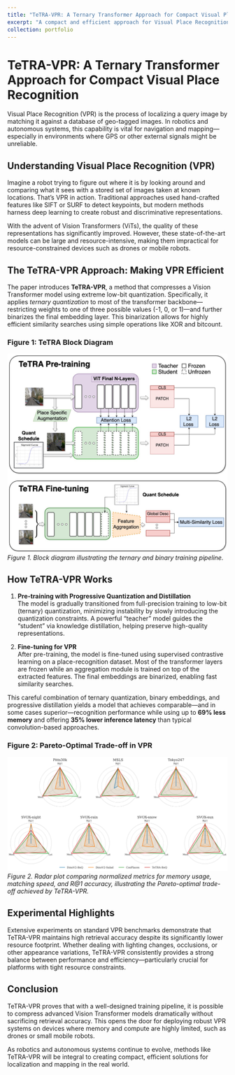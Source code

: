 ```yaml
---
title: "TeTRA-VPR: A Ternary Transformer Approach for Compact Visual Place Recognition"
excerpt: "A compact and efficient approach for Visual Place Recognition using extreme low-bit quantization and progressive distillation. <br/><img src='/images/TeTRA.jpg'>"
collection: portfolio
---
```




# TeTRA-VPR: A Ternary Transformer Approach for Compact Visual Place Recognition

Visual Place Recognition (VPR) is the process of localizing a query image by matching it against 
a database of geo-tagged images. In robotics and autonomous systems, this capability is vital 
for navigation and mapping—especially in environments where GPS or other external signals 
might be unreliable.

## Understanding Visual Place Recognition (VPR)

Imagine a robot trying to figure out where it is by looking around and comparing what it sees 
with a stored set of images taken at known locations. That’s VPR in action. Traditional approaches 
used hand-crafted features like SIFT or SURF to detect keypoints, but modern methods harness 
deep learning to create robust and discriminative representations.

With the advent of Vision Transformers (ViTs), the quality of these representations has significantly 
improved. However, these state-of-the-art models can be large and resource-intensive, making them 
impractical for resource-constrained devices such as drones or mobile robots.

## The TeTRA-VPR Approach: Making VPR Efficient

The paper introduces **TeTRA-VPR**, a method that compresses a Vision Transformer model 
using extreme low-bit quantization. Specifically, it applies *ternary quantization* to most of 
the transformer backbone—restricting weights to one of three possible values (-1, 0, or 1)—and 
further binarizes the final embedding layer. This binarization allows for highly efficient similarity 
searches using simple operations like XOR and bitcount.

### Figure 1: TeTRA Block Diagram

![TeTRA Block Diagram](/images/TeTRA.jpg)
*Figure 1. Block diagram illustrating the ternary and binary training pipeline.*

## How TeTRA-VPR Works

1. **Pre-training with Progressive Quantization and Distillation**  
   The model is gradually transitioned from full-precision training to low-bit (ternary) quantization, 
   minimizing instability by slowly introducing the quantization constraints. A powerful “teacher” 
   model guides the “student” via knowledge distillation, helping preserve high-quality representations.

2. **Fine-tuning for VPR**  
   After pre-training, the model is fine-tuned using supervised contrastive learning on a place-recognition 
   dataset. Most of the transformer layers are frozen while an aggregation module is trained on top of the 
   extracted features. The final embeddings are binarized, enabling fast similarity searches.

This careful combination of ternary quantization, binary embeddings, and progressive distillation yields 
a model that achieves comparable—and in some cases superior—recognition performance while using up to 
**69% less memory** and offering **35% lower inference latency** than typical convolution-based approaches.

### Figure 2: Pareto-Optimal Trade-off in VPR

![Radar Plot of Normalized Metrics](/images/fig2.jpg)
*Figure 2. Radar plot comparing normalized metrics for memory usage, matching speed, and R@1 accuracy, illustrating the Pareto-optimal trade-off achieved by TeTRA-VPR.*

## Experimental Highlights

Extensive experiments on standard VPR benchmarks demonstrate that TeTRA-VPR maintains high retrieval 
accuracy despite its significantly lower resource footprint. Whether dealing with lighting changes, 
occlusions, or other appearance variations, TeTRA-VPR consistently provides a strong balance between 
performance and efficiency—particularly crucial for platforms with tight resource constraints.

## Conclusion

TeTRA-VPR proves that with a well-designed training pipeline, it is possible to compress advanced 
Vision Transformer models dramatically without sacrificing retrieval accuracy. This opens the door 
for deploying robust VPR systems on devices where memory and compute are highly limited, such as 
drones or small mobile robots.

As robotics and autonomous systems continue to evolve, methods like TeTRA-VPR will be integral to 
creating compact, efficient solutions for localization and mapping in the real world.


